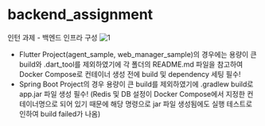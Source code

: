 # backend_assignment  
인턴 과제 - 백엔드 인프라 구성
![1](https://github.com/anydevil0812/backend-assignment/assets/109947297/3e465702-715b-4fb7-8bdf-eeff2c432d96)
- Flutter Project(agent_sample, web_manager_sample)의 경우에는 용량이 큰 build와 .dart_tool를 제외하였기에 각 폴더의 README.md 파일을 참고하여 Docker Compose로 컨테이너 생성 전에 build 및 dependency 세팅 필수!
- Spring Boot Project의 경우 용량이 큰 build를 제외하였기에 .gradlew build로 app.jar 파일 생성 필수! (Redis 및 DB 설정이 Docker Compose에서 지정한 컨테이너명으로 되어 있기 때문에 해당 명령으로 jar 파일 생성됨에도 실행 테스트로 인하여 build failed가 나옴)
